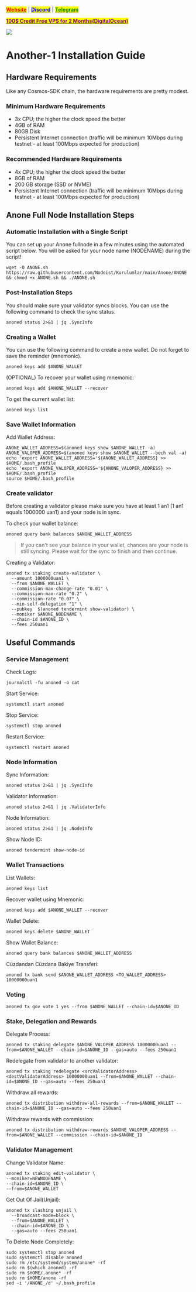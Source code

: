 &#x20;                                                       [<mark style="color:red;">**Website**</mark>](https://nodeist.net/) | [<mark style="color:blue;">**Discord**</mark>](https://discord.gg/ypx7mJ6Zzb) | [<mark style="color:green;">**Telegram**</mark>](https://t.me/noodeist)

&#x20;                                     [<mark style="color:purple;">**100$ Credit Free VPS for 2 Months(DigitalOcean)**</mark>](https://www.digitalocean.com/?refcode=410c988c8b3e&utm_campaign=Referral_Invite&utm_medium=Referral_Program&utm_source=badge)

![](https://i.hizliresim.com/cdpen5h.png)

# Another-1 Installation Guide
## Hardware Requirements
Like any Cosmos-SDK chain, the hardware requirements are pretty modest.

### Minimum Hardware Requirements
  - 3x CPU; the higher the clock speed the better
  - 4GB of RAM
  - 80GB Disk
  - Persistent Internet connection (traffic will be minimum 10Mbps during testnet - at least 100Mbps expected for production)

### Recommended Hardware Requirements
  - 4x CPU; the higher the clock speed the better
  - 8GB of RAM
  - 200 GB storage (SSD or NVME)
  - Persistent Internet connection (traffic will be minimum 10Mbps during testnet - at least 100Mbps expected for production)

## Anone Full Node Installation Steps
### Automatic Installation with a Single Script
You can set up your Anone fullnode in a few minutes using the automated script below.
You will be asked for your node name (NODENAME) during the script!

```
wget -O ANONE.sh https://raw.githubusercontent.com/Nodeist/Kurulumlar/main/Anone/ANONE && chmod +x ANONE.sh && ./ANONE.sh
```

### Post-Installation Steps

You should make sure your validator syncs blocks.
You can use the following command to check the sync status.
```
anoned status 2>&1 | jq .SyncInfo
```

### Creating a Wallet
You can use the following command to create a new wallet. Do not forget to save the reminder (mnemonic).
```
anoned keys add $ANONE_WALLET
```

(OPTIONAL) To recover your wallet using mnemonic:
```
anoned keys add $ANONE_WALLET --recover
```

To get the current wallet list:
```
anoned keys list
```

### Save Wallet Information
Add Wallet Address:
```
ANONE_WALLET_ADDRESS=$(anoned keys show $ANONE_WALLET -a)
ANONE_VALOPER_ADDRESS=$(anoned keys show $ANONE_WALLET --bech val -a)
echo 'export ANONE_WALLET_ADDRESS='${ANONE_WALLET_ADDRESS} >> $HOME/.bash_profile
echo 'export ANONE_VALOPER_ADDRESS='${ANONE_VALOPER_ADDRESS} >> $HOME/.bash_profile
source $HOME/.bash_profile
```


### Create validator
Before creating a validator please make sure you have at least 1 an1 (1 an1 equals 1000000 uan1) and your node is in sync.

To check your wallet balance:
```
anoned query bank balances $ANONE_WALLET_ADDRESS
```
> If you can't see your balance in your wallet, chances are your node is still syncing. Please wait for the sync to finish and then continue.

Creating a Validator:
```
anoned tx staking create-validator \
  --amount 1000000uan1 \
  --from $ANONE_WALLET \
  --commission-max-change-rate "0.01" \
  --commission-max-rate "0.2" \
  --commission-rate "0.07" \
  --min-self-delegation "1" \
  --pubkey  $(anoned tendermint show-validator) \
  --moniker $ANONE_NODENAME \
  --chain-id $ANONE_ID \
  --fees 250uan1
```



## Useful Commands
### Service Management
Check Logs:
```
journalctl -fu anoned -o cat
```

Start Service:
```
systemctl start anoned
```

Stop Service:
```
systemctl stop anoned
```

Restart Service:
```
systemctl restart anoned
```

### Node Information
Sync Information:
```
anoned status 2>&1 | jq .SyncInfo
```

Validator Information:
```
anoned status 2>&1 | jq .ValidatorInfo
```

Node Information:
```
anoned status 2>&1 | jq .NodeInfo
```

Show Node ID:
```
anoned tendermint show-node-id
```

### Wallet Transactions
List Wallets:
```
anoned keys list
```

Recover wallet using Mnemonic:
```
anoned keys add $ANONE_WALLET --recover
```

Wallet Delete:
```
anoned keys delete $ANONE_WALLET
```

Show Wallet Balance:
```
anoned query bank balances $ANONE_WALLET_ADDRESS
```

Cüzdandan Cüzdana Bakiye Transferi:
```
anoned tx bank send $ANONE_WALLET_ADDRESS <TO_WALLET_ADDRESS> 10000000uan1
```

### Voting
```
anoned tx gov vote 1 yes --from $ANONE_WALLET --chain-id=$ANONE_ID
```

### Stake, Delegation and Rewards
Delegate Process:
```
anoned tx staking delegate $ANONE_VALOPER_ADDRESS 10000000uan1 --from=$ANONE_WALLET --chain-id=$ANONE_ID --gas=auto --fees 250uan1
```

Redelegate from validator to another validator:
```
anoned tx staking redelegate <srcValidatorAddress> <destValidatorAddress> 10000000uan1 --from=$ANONE_WALLET --chain-id=$ANONE_ID --gas=auto --fees 250uan1
```

Withdraw all rewards:
```
anoned tx distribution withdraw-all-rewards --from=$ANONE_WALLET --chain-id=$ANONE_ID --gas=auto --fees 250uan1
```

Withdraw rewards with commission:
```
anoned tx distribution withdraw-rewards $ANONE_VALOPER_ADDRESS --from=$ANONE_WALLET --commission --chain-id=$ANONE_ID
```

### Validator Management
Change Validator Name:
```
anoned tx staking edit-validator \
--moniker=NEWNODENAME \
--chain-id=$ANONE_ID \
--from=$ANONE_WALLET
```

Get Out Of Jail(Unjail): 
```
anoned tx slashing unjail \
  --broadcast-mode=block \
  --from=$ANONE_WALLET \
  --chain-id=$ANONE_ID \
  --gas=auto --fees 250uan1
```

To Delete Node Completely:
```
sudo systemctl stop anoned
sudo systemctl disable anoned
sudo rm /etc/systemd/system/anone* -rf
sudo rm $(which anoned) -rf
sudo rm $HOME/.anone* -rf
sudo rm $HOME/anone -rf
sed -i '/ANONE_/d' ~/.bash_profile
```
